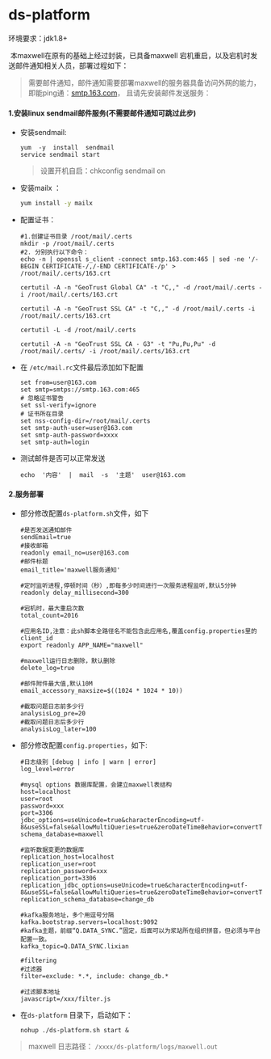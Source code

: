 # ds-platform
环境要求：jdk1.8+

​		本maxwell在原有的基础上经过封装，已具备maxwell 宕机重启，以及宕机时发送邮件通知相关人员，部署过程如下：

> 需要邮件通知，邮件通知需要部署maxwell的服务器具备访问外网的能力，即能ping通：[smtp.163.com](http://smtp.163.com/)， 且请先安装邮件发送服务：



#### 1.安装linux sendmail邮件服务(不需要邮件通知可跳过此步)

- 安装sendmail:

  ```shell
  yum  -y  install  sendmail
  service sendmail start
  ```

  > 设置开机自启：chkconfig sendmail on

- 安装mailx ：

  ```sh
  yum install -y mailx
  ```

  

- 配置证书：

  ```shell
  #1.创建证书目录 /root/mail/.certs
  mkdir -p /root/mail/.certs
  #2. 分别执行以下命令：
  echo -n | openssl s_client -connect smtp.163.com:465 | sed -ne '/-BEGIN CERTIFICATE-/,/-END CERTIFICATE-/p' > /root/mail/.certs/163.crt
  
  certutil -A -n "GeoTrust Global CA" -t "C,," -d /root/mail/.certs -i /root/mail/.certs/163.crt
  
  certutil -A -n "GeoTrust SSL CA" -t "C,," -d /root/mail/.certs -i /root/mail/.certs/163.crt
  
  certutil -L -d /root/mail/.certs
  
  certutil -A -n "GeoTrust SSL CA - G3" -t "Pu,Pu,Pu" -d /root/mail/.certs/ -i /root/mail/.certs/163.crt
  ```

  

- 在 `/etc/mail.rc`文件最后添加如下配置

  ```shell
  set from=user@163.com
  set smtp=smtps://smtp.163.com:465
  # 忽略证书警告
  set ssl-verify=ignore
  # 证书所在目录
  set nss-config-dir=/root/mail/.certs
  set smtp-auth-user=user@163.com
  set smtp-auth-password=xxxx
  set smtp-auth=login
  ```

- 测试邮件是否可以正常发送

  ```shell
  echo  '内容'  |  mail  -s  '主题'  user@163.com
  ```



#### 2.服务部署

- 部分修改配置`ds-platform.sh`文件，如下

  ```shell
  #是否发送通知邮件
  sendEmail=true
  #接收邮箱
  readonly email_no=user@163.com
  #邮件标题
  email_title='maxwell服务通知'
  
  #定时监听进程,停顿时间（秒）,即每多少时间进行一次服务进程监听,默认5分钟
  readonly delay_millisecond=300
  
  #宕机时，最大重启次数
  total_count=2016
  
  #应用名ID,注意：此sh脚本全路径名不能包含此应用名,覆盖config.properties里的client_id
  export readonly APP_NAME="maxwell"
  
  #maxwell运行日志删除，默认删除
  delete_log=true
  
  #邮件附件最大值,默认10M
  email_accessory_maxsize=$((1024 * 1024 * 10))
  
  #截取问题日志前多少行
  analysisLog_pre=20
  #截取问题日志后多少行
  analysisLog_later=100
  ```

  

- 部分修改配置`config.properties`，如下:

  ```shell
  #日志级别 [debug | info | warn | error]
  log_level=error
  
  #mysql options 数据库配置，会建立maxwell表结构
  host=localhost
  user=root
  password=xxx
  port=3306
  jdbc_options=useUnicode=true&characterEncoding=utf-8&useSSL=false&allowMultiQueries=true&zeroDateTimeBehavior=convertToNull
  schema_database=maxwell
  
  #监听数据变更的数据库
  replication_host=localhost
  replication_user=root
  replication_password=xxx
  replication_port=3306
  replication_jdbc_options=useUnicode=true&characterEncoding=utf-8&useSSL=false&allowMultiQueries=true&zeroDateTimeBehavior=convertToNull
  replication_schema_database=change_db
  
  #kafka服务地址，多个用逗号分隔
  kafka.bootstrap.servers=localhost:9092
  #kafka主题，前缀“Q.DATA_SYNC.”固定，后面可以为浆站所在组织拼音，但必须与平台配置一致。
  kafka_topic=Q.DATA_SYNC.lixian
  
  #filtering
  #过滤器
  filter=exclude: *.*, include: change_db.*
  
  #过滤脚本地址
  javascript=/xxx/filter.js
  ```

- 在`ds-platform` 目录下，启动如下：

  ```shell
  nohup ./ds-platform.sh start &
  ```

> maxwell 日志路径： `/xxxx/ds-platform/logs/maxwell.out`

